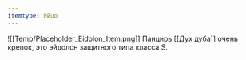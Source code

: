 ```yaml
---
itemtype: Яйцо
---
```

![[Temp/Placeholder_Eidolon_Item.png]]
Панцирь [[Дух дуба]] очень крепок, это эйдолон защитного типа класса S.
